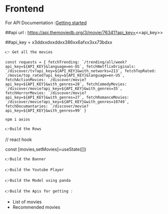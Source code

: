 # Frontend
For API Documentation :[Getting started](https://developers.themoviedb.org/3/getting-started/introduction)

##api url : https://api.themoviedb.org/3/movie/76341?api_key=<<api_key>>

##api_key = x3ddxxdxxddxx386xx6afxx3xx73bdxx

`👉 Get all the movies`

``const requests = {
  fetchTrending: `/trending/all/week?api_key=${API_KEY}&language=en-US`,
  fetchNetflixOriginals: `/discover/tv?api_key=${API_KEY}&with_networks=213`,
  fetchTopRated: `/movie/top_rated?api_key=${API_KEY}&language=en-US`,
  fetchActionMovies: `/discover/movie?api_key=${API_KEY}&with_genres=28`,
  fetchComedyMovies: `/discover/movie?api_key=${API_KEY}&with_genres=35`,
  fetchHorrorMovies: `/discover/movie?api_key=${API_KEY}&with_genres=27`,
  fetchRomanceMovies: `/discover/movie?api_key=${API_KEY}&with_genres=10749`,
  fetchDocumantaries: `/discover/movie?api_key=${API_KEY}&with_genres=99`
}``

`npm i axios`

`👉Build the Rows`

// react hook
 
const [movies,setMovies]=useState([])

`👉Build the Banner`

`👉Build the Youtube Player`

`👉Build the Model using panda `

`👉Build the Apis for getting :`
 - List of movies
 - Recommended movies
 



